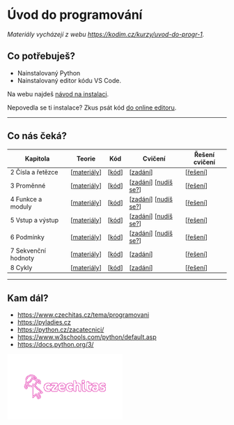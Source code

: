 # Úvod do programování
_Materiály vycházejí z webu https://kodim.cz/kurzy/uvod-do-progr-1._ 


## Co potřebuješ?

* Nainstalovaný Python
* Nainstalovaný editor kódu VS Code. 

Na webu najdeš [návod na instalaci](https://kodim.cz/kurzy/uvod-do-progr-1/priprava/jazyky-nastroje/instalace-python). 

Nepovedla se ti instalace? Zkus psát kód [do online editoru](https://www.online-python.com). 

---

## Co nás čeká?
| Kapitola | Teorie | Kód | Cvičení | Řešení cvičení |
|---|---|---|---|---|
| 2 Čísla a řetězce | [[materiály](https://kodim.cz/kurzy/uvod-do-progr-1/prvni-krucky/cisla-retezce/python-konzole)] | [[kód](2-cisla-a-retezce.ipynb)] | [[zadání](https://kodim.cz/kurzy/uvod-do-progr-1/prvni-krucky/cisla-retezce/excs)] | [[řešení](reseni-cviceni/2-cisla-retezce)]|
| 3 Proměnné | [[materiály](https://kodim.cz/kurzy/uvod-do-progr-1/prvni-krucky/promenne/jmena-promennych)] | [[kód](3-promenne.ipynb)] | [[zadání](https://kodim.cz/kurzy/uvod-do-progr-1/prvni-krucky/promenne/excs)]  [[nudíš se?](https://kodim.cz/kurzy/uvod-do-progr-1/prvni-krucky/promenne/extra-excs)] |  [[řešení](reseni-cviceni/3-promenne)] |
| 4 Funkce a moduly | [[materiály](https://kodim.cz/kurzy/uvod-do-progr-1/prvni-krucky/funkce-moduly/funkce)] | [[kód](4-funkce-moduly.ipynb)] | [[zadání](https://kodim.cz/kurzy/uvod-do-progr-1/prvni-krucky/funkce-moduly/excs)]  [[nudíš se?](https://kodim.cz/kurzy/uvod-do-progr-1/prvni-krucky/funkce-moduly/cteni-na-doma)] |  [[řešení](reseni-cviceni/4-funkce-moduly)] |
| 5 Vstup a výstup | [[materiály](https://kodim.cz/kurzy/uvod-do-progr-1/prvni-krucky/vstup-vystup/vystup-do-terminalu)] |  [[kód](5-vstup-vystup.ipynb)] | [[zadání](https://kodim.cz/kurzy/uvod-do-progr-1/prvni-krucky/vstup-vystup/excs)]  [[nudíš se?](https://kodim.cz/kurzy/uvod-do-progr-1/prvni-krucky/vstup-vystup/cteni-na-doma)] | [[řešení](reseni-cviceni/5-vstup-vystup)] |
| 6 Podmínky | [[materiály](https://kodim.cz/kurzy/uvod-do-progr-1/prvni-krucky/podminky/bloky)] | [[kód](6-podminky.ipynb)] | [[zadání](https://kodim.cz/kurzy/uvod-do-progr-1/prvni-krucky/podminky/excs)]  [[nudíš se?](https://kodim.cz/kurzy/uvod-do-progr-1/prvni-krucky/podminky/cteni-na-doma)] | [[řešení](reseni-cviceni/6-podminky)]  |
| 7 Sekvenční hodnoty | [[materiály](https://kodim.cz/kurzy/uvod-do-progr-1/prvni-krucky/sekvence/retezce)] | [[kód](7-sekvencni-hodnoty.ipynb)] | [[zadání](https://kodim.cz/kurzy/uvod-do-progr-1/prvni-krucky/sekvence/excs)] | [[řešení](reseni-cviceni/7-sekvencni-hodnoty)]  |
| 8 Cykly | [[materiály](https://kodim.cz/kurzy/uvod-do-progr-1/prvni-krucky/cykly/cyklus-for)] |  [[kód](8-cykly.ipynb)] | [[zadání](https://kodim.cz/kurzy/uvod-do-progr-1/prvni-krucky/cykly/excs)] | [[řešení](reseni-cviceni/8-cykly)]  |

---
## Kam dál?
* https://www.czechitas.cz/tema/programovani
* https://pyladies.cz
* https://python.cz/zacatecnici/
* https://www.w3schools.com/python/default.asp
* https://docs.python.org/3/


<!-- <div align=left> -->
  <img src="assets/czechitas-logo.gif" title="Czechitas" alt="Czechitas" height="150"/>
<!-- </div> -->
